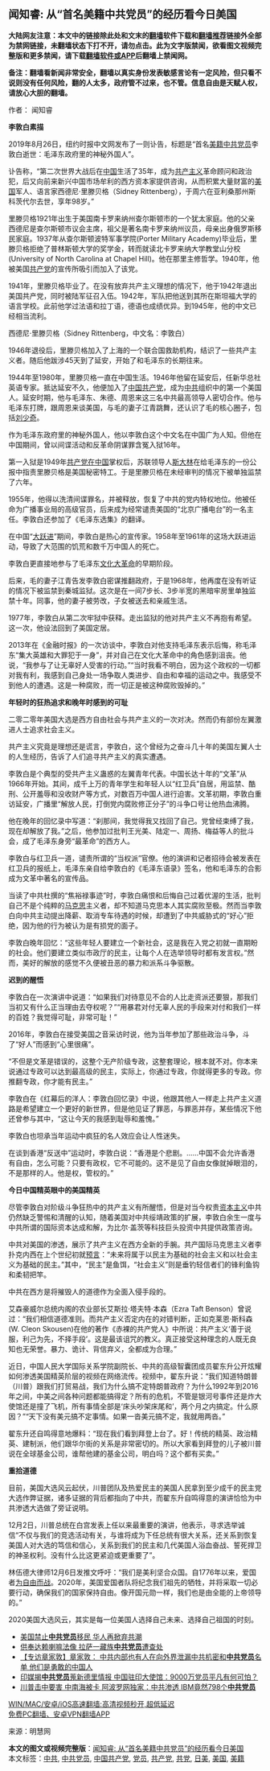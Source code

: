  <h2>闻知睿: 从“首名美籍中共党员”的经历看今日美国</h2> <p class="notice"><b>大陆网友注意：本文中的链接除此处和文末的<a href="https://github.com/bannedbook/fanqiang" >翻墙</a>软件下载和<a href="https://github.com/killgcd/justmysocks/blob/master/README.md">翻墙推荐</a>链接外全部为禁网链接，未翻墙状态下打不开，请勿点击。此为文字版禁闻，欲看图文视频完整版和更多禁闻，请下载<a href="https://github.com/bannedbook/fanqiang">翻墙软件或APP</a>后翻墙上禁闻网。</p><p>备注：翻墙看新闻非常安全，翻墙以真实身份发表敏感言论有一定风险，但只看不说则没有任何风险，翻的人太多，政府管不过来，也不管。信息自由是天赋人权，请放心大胆的翻墙。</b></p>  <div class="entry"> <p>作者： 闻知睿</p> <p><strong>李敦白素描</strong></p> <p>2019年8月26日，纽约时报中文网发布了一则讣告，标题是“首名<a href="https://www.bannedbook.org/bnews/tag/%E7%BE%8E%E7%B1%8D/" class="st_tag internal_tag" rel="tag" title="标签 美籍 下的日志">美籍</a><a href="https://www.bannedbook.org/bnews/tag/%E4%B8%AD%E5%85%B1%E5%85%9A%E5%91%98/" class="st_tag internal_tag" rel="tag" title="标签 中共党员 下的日志">中共党员</a>李敦白逝世：毛泽东政府里的神秘外国人”。</p> <p>讣告称，“第二次世界大战后在<span class='wp_keywordlink_affiliate'><a href="https://www.bannedbook.org/" title="中国" target="_blank">中国</a></span>生活了35年，成为<span class='wp_keywordlink'><a href="https://www.bannedbook.org/forum2/topic6177.html" title="《共产主义的终极目的》" target="_blank">共产主义</a></span>革命顾问和政治犯，后又向前来新兴中国市场牟利的西方资本家提供咨询，从而积累大量财富的<a href="https://www.bannedbook.org/bnews/tag/%e7%be%8e%e5%9b%bd/" class="st_tag internal_tag" rel="tag" title="标签 美国 下的日志">美国</a>军人、语言家西德尼·里滕贝格（Sidney Rittenberg），于周六在亚利桑那州斯科茨代尔去世，享年98岁。”</p> <p>里滕贝格1921年出生于美国南卡罗来纳州查尔斯顿市的一个犹太家庭。他的父亲西德尼是查尔斯顿市议会主席，祖父是著名南卡罗来纳州议员，母亲出身俄罗斯移民家庭。1937年从查尔斯顿波特军事学院(Porter Military Academy)毕业后，里滕贝格拒绝了普林斯顿大学的奖学金，转而就读北卡罗来纳大学教堂山分校(University of North Carolina at Chapel Hill)。他在那里主修哲学。1940年，他被美国<a href="https://www.bannedbook.org/bnews/tag/%e5%85%b1%e4%ba%a7%e5%85%9a/" class="st_tag internal_tag" rel="tag" title="标签 共产党 下的日志">共产党</a>的宣传所吸引而加入了该党。</p> <p>1941年，里滕贝格毕业了。在没有放弃共产主义理想的情况下，他于1942年退出美国共产党，同时被陆军征召入伍。1942年，军队把他送到其所在斯坦福大学的语言学校。此前他学过法语和拉丁语，德语也成绩优异。到1945年，他的中文已经相当流利。</p> <p>西德尼·里滕贝格（Sidney Rittenberg，中文名：李敦白）</p> <p>1946年退役后，里滕贝格加入了上海的一个联合国救助机构，结识了一些共产主义者。随后他跋涉45天到了延安，开始了和毛泽东的长期往来。</p> <p>1944年至1980年，里滕贝格一直在中国生活。1946年他留在延安后，任新华总社英语专家。抵达延安不久，他便加入了<a href="https://www.bannedbook.org/bnews/tag/%e4%b8%ad%e5%9b%bd%e5%85%b1%e4%ba%a7%e5%85%9a/" class="st_tag internal_tag" rel="tag" title="标签 中国共产党 下的日志">中国共产党</a>，成为<a href="https://www.bannedbook.org/bnews/tag/%e4%b8%ad%e5%85%b1/" class="st_tag internal_tag" rel="tag" title="标签 中共 下的日志">中共</a>组织中的第一个美国人。延安时期，他与毛泽东、朱德、周恩来这三名中共最高领导人密切合作。他与毛泽东打牌，跟周恩来谈美国，与毛的妻子江青跳舞，还认识了毛的核心圈子，包括<span class='wp_keywordlink'><a href="https://www.bannedbook.org/forum2/topic1158.html" title="《刘少奇传》" target="_blank">刘少奇</a></span>。</p> <p>作为毛泽东政府里的神秘外国人，他以李敦白这个中文名在中国广为人知。但他在中国期间，曾以间谍活动和反革命阴谋罪含冤入狱16年。</p> <p>第一入狱是1949年<span class='wp_keywordlink'><a href="https://www.bannedbook.org/forum2/topic1219.html" title="共產黨在中國 （華嚴出版社 中華民國三十二年七月）（「說出中國人的良心話！」）" target="_blank">共产党在中国</a></span>掌权后，苏联领导人<span class='wp_keywordlink'><a href="https://www.bannedbook.org/forum2/topic1256.html" title="斯大林（上、中、下册）" target="_blank">斯大林</a></span>在给毛泽东的一份公报中指责里滕贝格是美国秘密特工。于是里滕贝格在未经审判的情况下被单独监禁了六年。</p>  <p>1955年，他得以洗清间谍罪名，并被释放，恢复了中共的党内特权地位。他被任命为广播事业局的高级官员，后来成为经常谴责美国的“北京广播电台”的一名主任。李敦白还参加了《毛泽东选集》的翻译。</p> <p>在中国“<span class='wp_keywordlink'><a href="https://www.bannedbook.org/forum2/topic242.html" title="大跃进亲历记" target="_blank">大跃进</a></span>”期间，李敦白是热心的宣传家。1958年至1961年的这场大跃进运动，导致了大范围的饥荒和数千万中国人的死亡。</p> <p>李敦白更直接地参与了毛泽东<span class='wp_keywordlink'><a href="https://www.bannedbook.org/forum2/topic973.html" title="《文化大革命：历史真相和集体记忆》" target="_blank">文化大革命</a></span>的早期阶段。</p> <p>后来，毛的妻子江青告发李敦白密谋推翻政府，于是1968年，他再度在没有听证的情况下被监禁到秦城监狱。这次是在一间7步长、3步半宽的黑暗牢房里单独监禁十年。同事，他的妻子被劳改，子女被送去和亲戚生活。</p> <p>1977年，李敦白从第二次牢狱中获释。走出监狱的他对共产主义不再抱有希望。这一次，他设法回到了美国定居。</p> <p>2013年在《金融时报》的一次访谈中，李敦白对他支持毛泽东表示后悔，称毛泽东“集大英雄和大罪犯于一身”，并对自己在文化大革命中的角色感到沮丧。他说，“我参与了让无辜好人受害的行动。”“当时我看不明白，因为这个政权的一切都对我有利，我感到自己身处一场争取人类进步、自由和幸福的运动之中。我感受不到他人的遭遇。这是一种腐败，而一切正是被这种腐败毁掉的。”</p> <p><strong>年轻时的狂热追求和晚年时感到的可耻</strong></p> <p>二零二零年美国大选是西方自由社会与共产主义的一次对决。然而仍有部份左翼激进人士追求社会主义。</p> <p>共产主义究竟是理想还是谎言，李敦白，这个曾经为之奋斗几十年的美国左翼人士的人生经历，告诉了人们追寻共产主义的真实遭遇。</p> <p>李敦白是个典型的受共产主义蛊惑的左翼青年代表。中国长达十年的“文革”从1966年开始。其间，成千上万的青年学生和年轻人以“红卫兵”自居，用监禁、酷刑、公开羞辱和没收财产等方式，对数百万中国人进行迫害。文革初期，李敦白重访延安，广播里“解放人民，打倒党内腐败修正分子”的斗争口号让他热血沸腾。</p> <p>他在晚年的回忆录中写道：“刹那间，我觉得我又找回了自己。党曾经束缚了我，现在却解放了我。”之后，他参加过批判王光美、陆定一、周扬、梅益等人的批斗会，成了毛泽东身旁“最革命”的西方人。</p>  <p>李敦白与红卫兵一道，谴责所谓的“当权派”官僚。他的演讲和记者招待会被发表在红卫兵的报纸上，毛泽东亲自给李敦白的《毛泽东语录》签名，他和毛泽东的合影成为文革中著名的宣传品。</p> <p>当读了中共杜撰的“焦裕禄事迹”时，李敦白痛恨和后悔自己过着优渥的生活，批判自己不是个纯粹的<span class='wp_keywordlink'><a href="https://www.bannedbook.org/forum2/topic105.html" title="《马克思的成魔之路》" target="_blank">马克思</a></span>主义者，却不知道马克思本人其实腐败至极。然而当李敦白向中共主动提出降薪、取消专车待遇的时候，却遭到了中共威胁式的“好心”拒绝，因为他的行为被认为是有损党的面子。</p> <p>李敦白晚年回忆：“这些年轻人要建立一个新社会，这是我在入党之初就一直期盼的社会。他们要建立类似市政厅的民主，让每个人在选举领导时都有发言权。”然而，美好的解放的感觉不久便被丑恶的暴力和派系斗争驱散。</p> <p><strong>迟到的醒悟</strong></p> <p>李敦白在一次演讲中说道：“如果我们对待意见不合的人比走资派还要狠，那我们当初又有什么正当理由去夺权呢？”“用暴君对付无辜人民的手段来对付和我们一样的百姓？我觉得可耻，非常可耻！”</p> <p>2016年，李敦白在接受美国之音采访时说，他为当年参加了那些政治斗争，斗了“好人”而感到“心里很痛”。</p> <p>“不但是文革是错误的，这整个无产阶级专政，这整套理论，根本就不对。你本来说通过专政可以达到最高级的民主，实际上，你通过专政，你就得更多的专政。你推翻专政，你才能有民主。”</p> <p>李敦白在《红幕后的洋人：李敦白回忆录》中说，他跟其他人一样走上共产主义道路是希望建立一个更好的新世界，但是他见证了罪恶，与罪恶并存，某些情况下他还曾参与其中，“这让今天的我感到耻辱和羞愧。”</p> <p>李敦白也坦承当年运动中疯狂的名人效应会让人性迷失。</p> <p>在谈到香港“反送中”运动时，李敦白说：“香港是个悲剧。……中国不会允许香港有自由，怎么可能？只要有政权，它不可能的。这不是见了自由女像就掉眼泪的，不是那样的人。他是权，管权的。”</p> <p><strong>今日中国精英眼中的美国精英</strong></p>  <p>尽管李敦白对阶级斗争狂热中的共产主义有所醒悟，但是对当今权贵<span class='wp_keywordlink'><a href="https://www.bannedbook.org/forum2/topic920.html" title="资本主义与自由" target="_blank">资本主义</a></span>中共仍然缺乏警惕和清醒的认知，随着美国对中共绥靖政策的扩展，李敦白余生一度与中共所谓的国际资本达成和解，为比尔·盖茨等科技巨头投资中共提供政策咨询。</p> <p>中共对美国的渗透，展示了共产主义在西方全新的手腕。共产国际马克思主义者李扑克内西在上个世纪初就<span class='wp_keywordlink'><a href="https://www.bannedbook.org/forum5/" title="预言玄学禁书下载" rel="nofollow">预言</a></span>：“未来将属于以民主为基础的社会主义和以社会主义为基础的民主。”其中，“民主”是鱼饵，“社会主义”则是垂钓轻信者们的锋利鱼钩和柔韧把竿。</p> <p>中共在西方是将摧毁人的道德作为全面入侵手段的。</p> <p>艾森豪威尔总统内阁的农业部长艾斯拉·塔夫特·本森（Ezra Taft Benson）曾说过：“我们相信道德准则。而共产主义否定内在的对错判断，正如克莱恩·斯科森(W. Cleon Skousen)在他的著作《赤裸的共产党人》中所说：共产主义‘善于说服，利己为先，不择手段’。这是最该诅咒的教义。真正接受这种理念的人既无良知也无荣誉。暴力、诡计、背信弃义，全都成为合理。”</p> <p>近日，中国人民大学国际关系学院副院长、中共的高级智囊团成员翟东升公开炫耀如何渗透美国精英阶层的视频在网络流传。视频中，翟东升说：“我们知道特朗普（川普）跟我们打贸易战，我们为什么搞不定特朗普政府？为什么1992年到2016年之间，中美之间各种问题都能搞得定？所有的危机，不管是银河号事件还是炸大使馆还是撞了飞机，所有事情全部是‘床头吵架床尾和’，两个月之内搞定。什么原因？”“天下没有美元搞不定事情。如果一沓美元搞不定，我就用两沓。”</p> <p>翟东升还自鸣得意地爆料：“现在我们看到拜登上台了。好！传统的精英、政治精英、建制派，他们跟华尔街的关系是非常密切的。所以大家看到拜登的儿子被川普说在全球基金公司，谁帮他建的基金公司，明白吗？这个都有买卖。”</p> <p><strong>重拾道德</strong></p> <p>目前，美国大选风云起伏，川普团队及热爱民主的美国人民拿到至少成千的民主党大选作弊证据，诸多证据的背后都指向了中共，而翟东升自鸣得意的演讲恰恰为中共渗透大选做了旁证说明。</p> <p>12月2日，川普总统在白宫发表上任以来最重要的演讲，他表示，寻求选举诚信“不仅与我们的竞选活动有关，与谁将成为下任总统有很大关系，还关系到恢复美国人对大选的笃信和信心，关系到我们的民主和几代美国人浴血奋战、誓死捍卫的神圣权利。没有什么比这更紧迫或更重要了”。</p> <p>林伍德大律师12月6日发推文呼吁：“我们是美利坚合众国。自1776年以来，爱国者<span class='wp_keywordlink'><a href="https://www.bannedbook.org/forum2/topic1689.html" title="余杰《为自由而战——余杰政论自选集》" target="_blank">为自由而战</a></span>。2020年，美国爱国者队将纪念我们祖先的牺牲，并将采取一切必要行动，确保我们的国家保持自由。像开国元勋一样，我们也是由全能的上帝领导的。”</p> <p>2020美国大选风云，其实是每一位美国人选择自己未来、选择自己祖国的时刻。</p>  <ul class='op-related-articles' title='相关阅读'> <li><a href='https://www.bannedbook.org/bnews/bannedvideo/20210102/1459723.html' target='_blank'>美国禁止<b>中共党员</b>移民 华人再掀弃共潮</a></li> <li><a href='https://www.bannedbook.org/bnews/ssgc/20201231/1458119.html' target='_blank'>供奉达赖喇嘛法像 拉萨一藏族<b>中共党员</b>遭查处</a></li> <li><a href='https://www.bannedbook.org/bnews/bannedvideo/20201227/1455610.html' target='_blank'>【专访章家敦】章家敦： 中共内部也有人在向外界泄漏中共机密和<b>中共党员</b>名单 他们是勇敢的中国人</a></li> <li><a href='https://www.bannedbook.org/bnews/headline/20201226/1455530.html' target='_blank'>印媒揭<b>中共党员</b>蒐新德里情报 中国驻印大使馆：9000万党员平凡有何可怕？</a></li> <li><a href='https://www.bannedbook.org/bnews/topimagenews/20201226/1455090.html' target='_blank'>川普击中要害 中南海被卡 阿波罗网独家：中共渗透 IBM竟然798个<b>中共党员</b></a></li> </ul> <p class="texttj"> <a href="https://github.com/bannedbook/fanqiang/wiki/V2ray%E6%9C%BA%E5%9C%BA" target="_blank">WIN/MAC/安卓/iOS高速翻墙:高清视频秒开,超低延迟</a><br/> <a href="https://github.com/bannedbook/fanqiang/wiki/%E7%A6%81%E9%97%BB%E7%BD%91%E5%AE%89%E5%8D%93%E7%BF%BB%E5%A2%99%E6%96%B0%E9%97%BBAPP" target="_blank">免费PC翻墙、安卓VPN翻墙APP</a></p><p> 来源：明慧网 </p><a name='sharetosocial'></a>       <div><b>本文的图文或视频完整版</b>：<a href='https://www.bannedbook.org/bnews/comments/20210103/1460141.html'>闻知睿: 从“首名美籍中共党员”的经历看今日美国</a></div>  </div><!--END ENTRY--> <div class="postfooter"> <div>本文标签：<a href="https://www.bannedbook.org/bnews/tag/%e4%b8%ad%e5%85%b1/" rel="tag">中共</a>, <a href="https://www.bannedbook.org/bnews/tag/%E4%B8%AD%E5%85%B1%E5%85%9A%E5%91%98/" rel="tag">中共党员</a>, <a href="https://www.bannedbook.org/bnews/tag/%e4%b8%ad%e5%9b%bd%e5%85%b1%e4%ba%a7%e5%85%9a/" rel="tag">中国共产党</a>, <a href="https://www.bannedbook.org/bnews/tag/%E5%85%9A%E5%91%98/" rel="tag">党员</a>, <a href="https://www.bannedbook.org/bnews/tag/%e5%85%b1%e4%ba%a7%e5%85%9a/" rel="tag">共产党</a>, <a href="https://www.bannedbook.org/bnews/tag/%E5%85%B1%E5%85%9A/" rel="tag">共党</a>, <a href="https://www.bannedbook.org/bnews/tag/%E6%97%A5%E7%BE%8E/" rel="tag">日美</a>, <a href="https://www.bannedbook.org/bnews/tag/%e7%be%8e%e5%9b%bd/" rel="tag">美国</a>, <a href="https://www.bannedbook.org/bnews/tag/%E7%BE%8E%E7%B1%8D/" rel="tag">美籍</a></div>  </div><!--END POSTFOOTER--> 